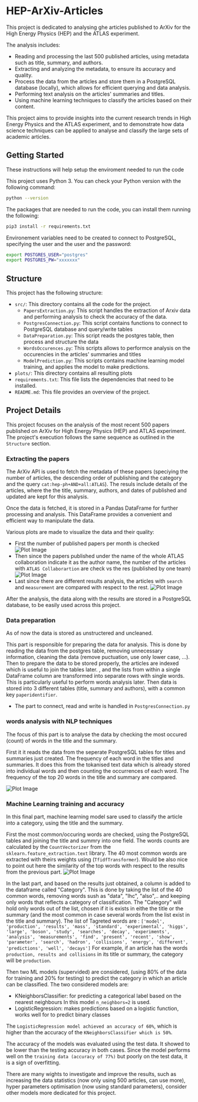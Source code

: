 # HEP-ArXiv-Articles

This project is dedicated to analysing ghe articles published to ArXiv for the High Energy Physics (HEP) and the ATLAS experiment.

The analysis includes:

- Reading and processing the last 500 published articles, using metadata such as title, summary, and authors.
- Extracting and analyzing the metadata, to ensure its accuracy and quality.
- Process the data from the articles and store them in a PostgreSQL database (locally), which allows for efficient querying and data analysis.
- Performing text analysis on the articles' summaries and titles.
- Using machine learning techniques to classify the articles based on their content.

This project aims to provide insights into the current research trends in High Energy Physics and the ATLAS experiment, and to demonstrate how data science techniques can be applied to analyse and classify the large sets of academic articles.


## Getting Started

These instructions will help setup the enviroment needed to run the code

This project uses Python 3. You can check your Python version with the following command:

```bash
python --version
```
The packages that are needed to run the code, you can install them running the following:

```bash
pip3 install -r requirements.txt
```
Environement variables need to be created to connect to PostgreSQL, specifying the user and the user and the password:
```bash
export POSTGRES_USER="postgres"
export POSTGRES_PW="xxxxxxx"
```

## Structure

This project has the following structure:

- `src/`: This directory contains all the code for the project.
  - `PapersExtraction.py`: This script handles the extraction of Arxiv data and performing analysis to check the accuracy of the data.
  - `PostgresConnection.py`: This script contains functions to connect to PostgreSQL database and query/write tables 
  - `DataPreparation.py`: This script reads the postgres table, then process and structure the data 
  - `WordsOccurences.py`: This scripts allows to performce analysis on the occurencies in the articles' summaries and titles
  - `ModelPrediction.py`: This scripts contains machine learning model training, and applies the model to make predictions.
- `plots/`: This directory contains all resulting plots
- `requirements.txt`: This file lists the dependencies that need to be installed.
- `README.md`: This file provides an overview of the project.

## Project Details

This project focuses on the analysis of the most recent 500 papers published on ArXiv for High Energy Physics (HEP) and ATLAS experiment. The project's execution follows the same sequence as outlined in the `Structure` section.

### Extracting the papers
The ArXiv API is used to fetch the metadata of these papers (speciying the number of articles, the descending order of publishing and the category and the query `cat:hep-ph+AND+all:ATLAS`). The resuls include details of the articles, where the the title, summary, authors, and dates of published and updated are kept for this analysis.

Once the data is fetched, it is stored in a Pandas DataFrame for further processing and analysis. This DataFrame provides a convenient and efficient way to manipulate the data.

Various plots are made to visualize the data and their quality:
- First the number of published papers per month is checked
![Plot Image](plots/NumberOfPapers.png)
- Then since the papers published under the name of the whole ATLAS collaboration indicate it as the author name, the number of the articles with `ATLAS Collaborartion` are check vs the res (published by one team)
![Plot Image](plots/Authors.png)
- Last since there are different results analysis, the articles with `search` and `measurement` are compared with respect to the rest. 
![Plot Image](plots/Results.png)

After the analysis, the data along with the results are stored in a PostgreSQL database, to be easily used across this project.

### Data preparation
As of now the data is stored as unstructered and uncleaned.

This part is responsible for preparing the data for analysis. This is done by reading the data from the postgres table, removing unnecessary information, cleaning the data (remove puctuation, use only lower case, ...).
Then to prepare the data to be stored properly, the articles are indexed which is useful to join the tables later.
, and the lists from within a single DataFrame column  are transformed into separate rows with single words. This is particularly useful to perform words analysis later. 
Then data is stored into 3 different tables (title, summary and authors), with a common key `paperidentifier`.

- The part to connect, read and write is handled in `PostgresConnection.py` 

### words analysis with NLP techniques
The focus of this part is to analyse the data by checking the most occured (count) of words in the title and the summary.

First it it reads the data from the seperate PostgreSQL tables for titles and summaries just created.
The frequency of each word in the titles and summaries. It does this from the tokanised text data which is already stored into individual words and then counting the occurrences of each word.
The frequency of the top 20 words in the title and summary are compared.

![Plot Image](plots/Top20words.png)

### Machine Learning training and accuracy
In this final part, machine learning model sare used to classify the article into a category, using the title and the summary.

First the most common/occuring words are checked, using the PostgreSQL tables and joining the title and summry into one field.
The words counts are calculated by the `CountVectorizer` from the `sklearn.feature_extraction.text` library. 
The 40 most common words are extracted with theirs weights using (`TfidfTransformer`). Would be also nice to point out here the similarity of the top words with respect to the results from the previous part.
![Plot Image](plots/Top40FromCountVectorizer.png)

In the last part, and based on the results just obtained, a column is added to the dataframe called "Category".
This is done by taking the list of the 40 common words, removing words sush as "data", "lhc", "also",.. and keeping only words that reflects a category of classification. The "Category" will hold only words out of the list, chosen if it is exists in eithe the title or the summary (and the most common in case several words from the list exist in the title and summary).
The list of Tagreted words are : `['model', 'production', 'results', 'mass', 'standard', 'experimental', 'higgs', 'large', 'boson', 'study', 'searches', 'decay', 'experiments', 'analysis', 'measurements', 'find', 'present', 'recent', 'show', 'parameter', 'search', 'hadron', 'collisions', 'energy', 'different', 'predictions', 'well', 'decays']`
For example, if an article has the words `production, results and collisions` in its title or summary, the category will be `production`.

Then two ML models (supervided) are considered, (using 80% of the data for training and 20% for testing) to predict the category in which an article can be classified. 
The two considered models are:
- KNeighborsClassifier: for predicting a categorical label based on the nearest neighbours
  In this model `n_neighbors=2` is used. 
- LogisticRegression: makes predictions based on a logistic function, works well for to predict binary classes

The `LogisticRegression model achieved an accuracy of 60%`, which is higher than the accuracy of the `KNeighborsClassifier which is 50%`.

The accuracy of the models was evaluated using the test data. It showed to be lower than the testing accuracy in both cases. Since the model performs well on the `training data (accuracy of 77%)` but poorly on the test data, it is a sign of overfitting.

There are many wights to investigate and improve the results, such as increasing the data statistics (now only using 500 articles, can use more), hyper parameters optimisation (now using standard parameters), consider other models more dedicated for this project.   
 


